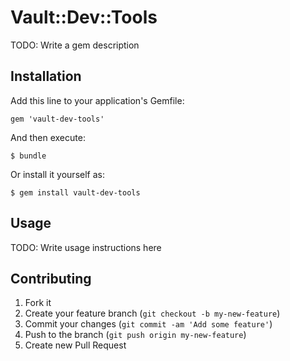 # Vault::Dev::Tools

TODO: Write a gem description

## Installation

Add this line to your application's Gemfile:

    gem 'vault-dev-tools'

And then execute:

    $ bundle

Or install it yourself as:

    $ gem install vault-dev-tools

## Usage

TODO: Write usage instructions here

## Contributing

1. Fork it
2. Create your feature branch (`git checkout -b my-new-feature`)
3. Commit your changes (`git commit -am 'Add some feature'`)
4. Push to the branch (`git push origin my-new-feature`)
5. Create new Pull Request
